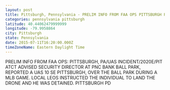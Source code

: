 ```yaml
---
layout: post
title: Pittsburgh, Pennsylvania - PRELIM INFO FROM FAA OPS PITTSBURGH PA UAS INCIDENT 2020E PIT ATCT ADVISED SECURITY DIRECTOR
categories: pennsylvania pittsburgh
latitude: 40.44062479999999
longitude: -79.9958864
city: Pittsburgh
state: Pennsylvania
date: 2015-07-11T16:20:00.000Z
timeZoneName: Eastern Daylight Time
---
```


PRELIM INFO FROM FAA OPS: PITTSBURGH, PA/UAS INCIDENT/2020E/PIT ATCT ADVISED SECURITY DIRECTOR AT PNC BANK BALL PARK, REPORTED A UAS 10 SE PITTSBURGH, OVER THE BALL PARK DURING A MLB GAME. LOCAL LEOS INSTRUCTED THE INDIVIDUAL TO LAND THE DRONE AND HE WAS DETAINED. PITTSBURGH PD 